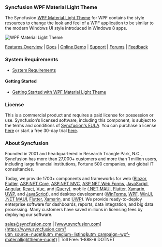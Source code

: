 ### Syncfusion WPF Material Light Theme
The Syncfusion [WPF Material Light Theme](https://www.syncfusion.com/wpf-controls/themestudio?utm_source=nuget&utm_medium=listing&utm_campaign=wpf-materiallighttheme-nuget) for WPF contains the style resources to change the look and feel of a WPF application to be similar to the modern Windows UI style introduced in Windows 8 apps.

![WPF Material Light Theme](https://cdn.syncfusion.com/nuget-readme/wpf/wpf-materiallight.png)

[Features Overview](https://www.syncfusion.com/wpf-controls/themestudio?utm_source=nuget&utm_medium=listing&utm_campaign=wpf-materiallighttheme-nuget) | [Docs](https://help.syncfusion.com/wpf/themes/skin-manager?utm_source=nuget&utm_medium=listing&utm_campaign=wpf-materiallighttheme-nuget) | [Online Demo](https://github.com/syncfusion/wpf-demos?utm_source=nuget&utm_medium=listing&utm_campaign=wpf-materiallighttheme-nuget) | [Support](https://support.syncfusion.com/create?utm_source=nuget&utm_medium=listing&utm_campaign=wpf-materiallighttheme-nuget) | [Forums](https://www.syncfusion.com/forums/wpf?utm_source=nuget&utm_medium=listing&utm_campaign=wpf-materiallighttheme-nuget) | [Feedback](https://www.syncfusion.com/feedback/wpf?utm_source=nuget&utm_medium=listing&utm_campaign=wpf-materiallighttheme-nuget)

### System Requirements

* [System Requirements](https://help.syncfusion.com/wpf/installation/system-requirements?utm_source=nuget&utm_medium=listing&utm_campaign=wpf-materiallighttheme-nuget)

#### Getting Started

* [Getting Started with WPF Material Light Theme](https://help.syncfusion.com/wpf/themes/skin-manager?utm_source=nuget&utm_medium=listing&utm_campaign=wpf-materiallighttheme-nuget)

### License

This is a commercial product and requires a paid license for possession or use. Syncfusion’s licensed software, including this component, is subject to the terms and conditions of [Syncfusion's EULA](https://www.syncfusion.com/eula/es/?utm_source=nuget&utm_medium=listing&utm_campaign=wpf-materiallighttheme-nuget). You can purchase a license [here](https://www.syncfusion.com/sales/products?utm_source=nuget&utm_medium=listing&utm_campaign=wpf-materiallighttheme-nuget) or start a free 30-day trial [here](https://www.syncfusion.com/account/manage-trials/start-trials?utm_source=nuget&utm_medium=listing&utm_campaign=wpf-materiallighttheme-nuget).

### About Syncfusion

Founded in 2001 and headquartered in Research Triangle Park, N.C., Syncfusion has more than 27,000+ customers and more than 1 million users, including large financial institutions, Fortune 500 companies, and global IT consultancies.
 
Today, we provide 1700+ components and frameworks for web ([Blazor](https://www.syncfusion.com/blazor-components?utm_source=nuget&utm_medium=listing&utm_campaign=wpf-materiallighttheme-nuget), [Flutter](https://www.syncfusion.com/flutter-widgets?utm_source=nuget&utm_medium=listing&utm_campaign=wpf-materiallighttheme-nuget), [ASP.NET Core](https://www.syncfusion.com/aspnet-core-ui-controls?utm_source=nuget&utm_medium=listing&utm_campaign=wpf-materiallighttheme-nuget), [ASP.NET MVC](https://www.syncfusion.com/aspnet-mvc-ui-controls?utm_source=nuget&utm_medium=listing&utm_campaign=wpf-materiallighttheme-nuget), [ASP.NET Web Forms](https://www.syncfusion.com/jquery/aspnet-webforms-ui-controls?utm_source=nuget&utm_medium=listing&utm_campaign=wpf-materiallighttheme-nuget), [JavaScript](https://www.syncfusion.com/javascript-ui-controls?utm_source=nuget&utm_medium=listing&utm_campaign=wpf-materiallighttheme-nuget), [Angular](https://www.syncfusion.com/angular-ui-components?utm_source=nuget&utm_medium=listing&utm_campaign=wpf-materiallighttheme-nuget), [React](https://www.syncfusion.com/react-ui-components?utm_source=nuget&utm_medium=listing&utm_campaign=wpf-materiallighttheme-nuget), [Vue](https://www.syncfusion.com/vue-ui-components?utm_source=nuget&utm_medium=listing&utm_campaign=wpf-materiallighttheme-nuget), and [jQuery](https://www.syncfusion.com/jquery-ui-widgets?utm_source=nuget&utm_medium=listing&utm_campaign=wpf-materiallighttheme-nuget)), mobile ([.NET MAUI](https://www.syncfusion.com/maui-controls?utm_source=nuget&utm_medium=listing&utm_campaign=wpf-materiallighttheme-nuget), [Flutter](https://www.syncfusion.com/flutter-widgets?utm_source=nuget&utm_medium=listing&utm_campaign=wpf-materiallighttheme-nuget), [Xamarin](https://www.syncfusion.com/xamarin-ui-controls?utm_source=nuget&utm_medium=listing&utm_campaign=wpf-materiallighttheme-nuget), [UWP](https://www.syncfusion.com/uwp-ui-controls?utm_source=nuget&utm_medium=listing&utm_campaign=wpf-materiallighttheme-nuget), and [JavaScript](https://www.syncfusion.com/javascript-ui-controls?utm_source=nuget&utm_medium=listing&utm_campaign=wpf-materiallighttheme-nuget)), and desktop development ([WinForms](https://www.syncfusion.com/winforms-ui-controls?utm_source=nuget&utm_medium=listing&utm_campaign=wpf-materiallighttheme-nuget), [WPF](https://www.syncfusion.com/wpf-controls?utm_source=nuget&utm_medium=listing&utm_campaign=wpf-materiallighttheme-nuget), [WinUI](https://www.syncfusion.com/winui-controls?utm_source=nuget&utm_medium=listing&utm_campaign=wpf-materiallighttheme-nuget), [.NET MAUI](https://www.syncfusion.com/maui-controls?utm_source=nuget&utm_medium=listing&utm_campaign=wpf-materiallighttheme-nuget), [Flutter](https://www.syncfusion.com/flutter-widgets?utm_source=nuget&utm_medium=listing&utm_campaign=wpf-materiallighttheme-nuget), [Xamarin](https://www.syncfusion.com/xamarin-ui-controls?utm_source=nuget&utm_medium=listing&utm_campaign=wpf-materiallighttheme-nuget), and [UWP](https://www.syncfusion.com/uwp-ui-controls?utm_source=nuget&utm_medium=listing&utm_campaign=wpf-materiallighttheme-nuget)). We provide ready-to-deploy enterprise software for dashboards, reports, data integration, and big data processing. Many customers have saved millions in licensing fees by deploying our software.

[sales@syncfusion.com](mailto:sales@syncfusion.com?Subject=Syncfusion%20WPF%20MaterialLight%20Theme%20-%20NuGet) | [www.syncfusion.com](https://www.syncfusion.com?utm_source=nuget&utm_medium=listing&utm_campaign=wpf-materiallighttheme-nuget) | Toll Free: 1-888-9 DOTNET


